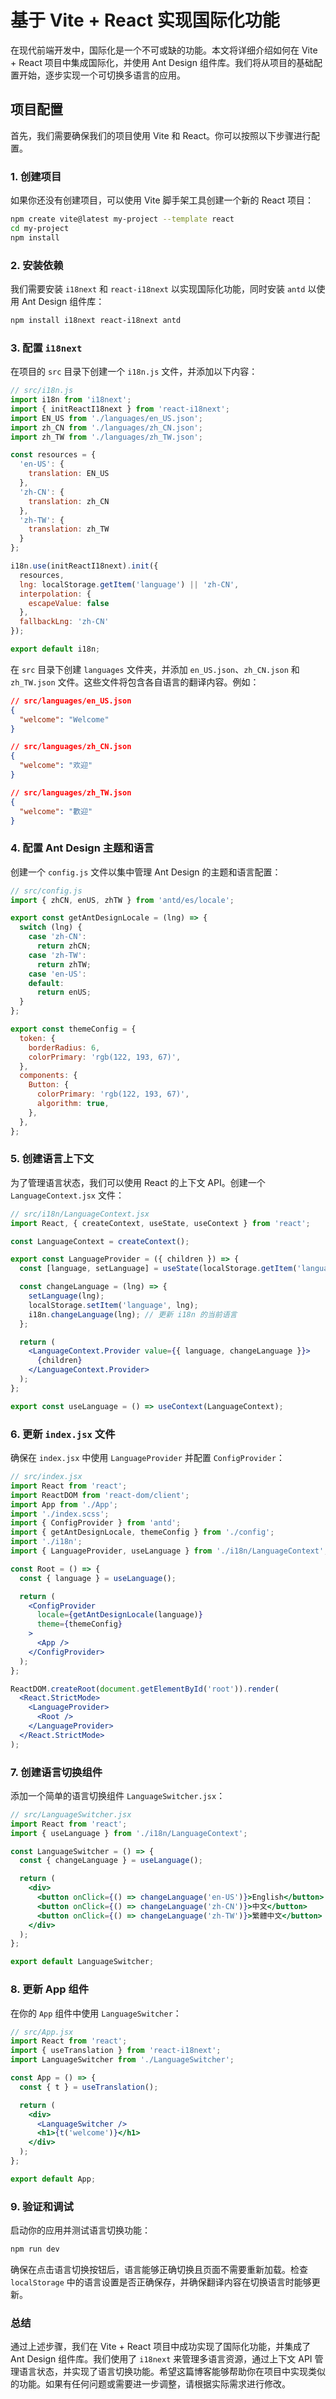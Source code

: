 # 基于 Vite + React 实现国际化功能

在现代前端开发中，国际化是一个不可或缺的功能。本文将详细介绍如何在 Vite + React 项目中集成国际化，并使用 Ant Design 组件库。我们将从项目的基础配置开始，逐步实现一个可切换多语言的应用。

## 项目配置

首先，我们需要确保我们的项目使用 Vite 和 React。你可以按照以下步骤进行配置。

### 1. 创建项目

如果你还没有创建项目，可以使用 Vite 脚手架工具创建一个新的 React 项目：

```bash
npm create vite@latest my-project --template react
cd my-project
npm install
```

### 2. 安装依赖

我们需要安装 `i18next` 和 `react-i18next` 以实现国际化功能，同时安装 `antd` 以使用 Ant Design 组件库：

```bash
npm install i18next react-i18next antd
```

### 3. 配置 `i18next`

在项目的 `src` 目录下创建一个 `i18n.js` 文件，并添加以下内容：

```js
// src/i18n.js
import i18n from 'i18next';
import { initReactI18next } from 'react-i18next';
import EN_US from './languages/en_US.json';
import zh_CN from './languages/zh_CN.json';
import zh_TW from './languages/zh_TW.json';

const resources = {
  'en-US': {
    translation: EN_US
  },
  'zh-CN': {
    translation: zh_CN
  },
  'zh-TW': {
    translation: zh_TW
  }
};

i18n.use(initReactI18next).init({
  resources,
  lng: localStorage.getItem('language') || 'zh-CN',
  interpolation: {
    escapeValue: false
  },
  fallbackLng: 'zh-CN'
});

export default i18n;
```

在 `src` 目录下创建 `languages` 文件夹，并添加 `en_US.json`、`zh_CN.json` 和 `zh_TW.json` 文件。这些文件将包含各自语言的翻译内容。例如：

```json
// src/languages/en_US.json
{
  "welcome": "Welcome"
}

// src/languages/zh_CN.json
{
  "welcome": "欢迎"
}

// src/languages/zh_TW.json
{
  "welcome": "歡迎"
}
```

### 4. 配置 Ant Design 主题和语言

创建一个 `config.js` 文件以集中管理 Ant Design 的主题和语言配置：

```js
// src/config.js
import { zhCN, enUS, zhTW } from 'antd/es/locale';

export const getAntDesignLocale = (lng) => {
  switch (lng) {
    case 'zh-CN':
      return zhCN;
    case 'zh-TW':
      return zhTW;
    case 'en-US':
    default:
      return enUS;
  }
};

export const themeConfig = {
  token: {
    borderRadius: 6,
    colorPrimary: 'rgb(122, 193, 67)',
  },
  components: {
    Button: {
      colorPrimary: 'rgb(122, 193, 67)',
      algorithm: true,
    },
  },
};
```

### 5. 创建语言上下文

为了管理语言状态，我们可以使用 React 的上下文 API。创建一个 `LanguageContext.jsx` 文件：

```jsx
// src/i18n/LanguageContext.jsx
import React, { createContext, useState, useContext } from 'react';

const LanguageContext = createContext();

export const LanguageProvider = ({ children }) => {
  const [language, setLanguage] = useState(localStorage.getItem('language') || 'zh-CN');

  const changeLanguage = (lng) => {
    setLanguage(lng);
    localStorage.setItem('language', lng);
    i18n.changeLanguage(lng); // 更新 i18n 的当前语言
  };

  return (
    <LanguageContext.Provider value={{ language, changeLanguage }}>
      {children}
    </LanguageContext.Provider>
  );
};

export const useLanguage = () => useContext(LanguageContext);
```

### 6. 更新 `index.jsx` 文件

确保在 `index.jsx` 中使用 `LanguageProvider` 并配置 `ConfigProvider`：

```jsx
// src/index.jsx
import React from 'react';
import ReactDOM from 'react-dom/client';
import App from './App';
import './index.scss';
import { ConfigProvider } from 'antd';
import { getAntDesignLocale, themeConfig } from './config';
import './i18n';
import { LanguageProvider, useLanguage } from './i18n/LanguageContext';

const Root = () => {
  const { language } = useLanguage();

  return (
    <ConfigProvider
      locale={getAntDesignLocale(language)}
      theme={themeConfig}
    >
      <App />
    </ConfigProvider>
  );
};

ReactDOM.createRoot(document.getElementById('root')).render(
  <React.StrictMode>
    <LanguageProvider>
      <Root />
    </LanguageProvider>
  </React.StrictMode>
);
```

### 7. 创建语言切换组件

添加一个简单的语言切换组件 `LanguageSwitcher.jsx`：

```jsx
// src/LanguageSwitcher.jsx
import React from 'react';
import { useLanguage } from './i18n/LanguageContext';

const LanguageSwitcher = () => {
  const { changeLanguage } = useLanguage();

  return (
    <div>
      <button onClick={() => changeLanguage('en-US')}>English</button>
      <button onClick={() => changeLanguage('zh-CN')}>中文</button>
      <button onClick={() => changeLanguage('zh-TW')}>繁體中文</button>
    </div>
  );
};

export default LanguageSwitcher;
```

### 8. 更新 App 组件

在你的 `App` 组件中使用 `LanguageSwitcher`：

```jsx
// src/App.jsx
import React from 'react';
import { useTranslation } from 'react-i18next';
import LanguageSwitcher from './LanguageSwitcher';

const App = () => {
  const { t } = useTranslation();

  return (
    <div>
      <LanguageSwitcher />
      <h1>{t('welcome')}</h1>
    </div>
  );
};

export default App;
```

### 9. 验证和调试

启动你的应用并测试语言切换功能：

```bash
npm run dev
```

确保在点击语言切换按钮后，语言能够正确切换且页面不需要重新加载。检查 `localStorage` 中的语言设置是否正确保存，并确保翻译内容在切换语言时能够更新。

### 总结

通过上述步骤，我们在 Vite + React 项目中成功实现了国际化功能，并集成了 Ant Design 组件库。我们使用了 `i18next` 来管理多语言资源，通过上下文 API 管理语言状态，并实现了语言切换功能。希望这篇博客能够帮助你在项目中实现类似的功能。如果有任何问题或需要进一步调整，请根据实际需求进行修改。
